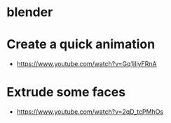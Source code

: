 # blender

# Create a quick animation

* https://www.youtube.com/watch?v=Gq1jIiyFRnA

# Extrude some faces

* https://www.youtube.com/watch?v=2qD_tcPMhOs
